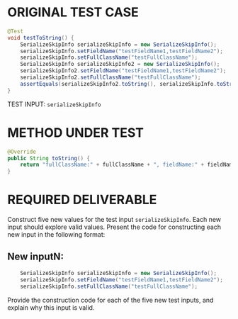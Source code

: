 # ORIGINAL TEST CASE
```java
@Test
void testToString() {
    SerializeSkipInfo serializeSkipInfo = new SerializeSkipInfo();
    serializeSkipInfo.setFieldName("testFieldName1,testFieldName2");
    serializeSkipInfo.setFullClassName("testFullClassName");
    SerializeSkipInfo serializeSkipInfo2 = new SerializeSkipInfo();
    serializeSkipInfo2.setFieldName("testFieldName1,testFieldName2");
    serializeSkipInfo2.setFullClassName("testFullClassName");
    assertEquals(serializeSkipInfo2.toString(), serializeSkipInfo.toString());
}

```
TEST INPUT: `serializeSkipInfo`


# METHOD UNDER TEST
```java
@Override
public String toString() {
    return "fullClassName:" + fullClassName + ", fieldName:" + fieldName;
}

```


# REQUIRED DELIVERABLE
Construct five new values for the test input `serializeSkipInfo`. Each new input should explore valid values. Present the code for constructing each new input in the following format:
## New inputN:
```java
    SerializeSkipInfo serializeSkipInfo = new SerializeSkipInfo();
    serializeSkipInfo.setFieldName("testFieldName1,testFieldName2");
    serializeSkipInfo.setFullClassName("testFullClassName");
```

Provide the construction code for each of the five new test inputs, and explain why this input is valid. 